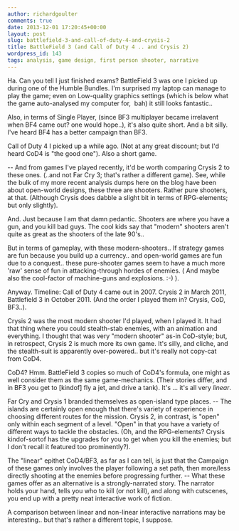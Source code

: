 ```yaml
---
author: richardgoulter
comments: true
date: 2013-12-01 17:20:45+00:00
layout: post
slug: battlefield-3-and-call-of-duty-4-and-crysis-2
title: BattleField 3 (and Call of Duty 4 .. and Crysis 2)
wordpress_id: 143
tags: analysis, game design, first person shooter, narrative
---
```


Ha. Can you tell I just finished exams?
BattleField 3 was one I picked up during one of the Humble Bundles. I'm surprised my laptop can manage to play the game; even on Low-quality graphics settings (which is below what the game auto-analysed my computer for,  bah) it still looks fantastic..

Also, in terms of Single Player, (since BF3 multiplayer became irrelavent when BF4 came out? one would hope..), it's also quite short. And a bit silly.
I've heard BF4 has a better campaign than BF3.

Call of Duty 4 I picked up a while ago. (Not at any great discount; but I'd heard CoD4 is "the good one").
Also a short game.

-- And from games I've played recently, it'd be worth comparing Crysis 2 to these ones. (..and not Far Cry 3; that's rather a different game).
See, while the bulk of my more recent analysis dumps here on the blog have been about open-world designs, these three are shooters. Rather pure shooters, at that. (Although Crysis does dabble a slight bit in terms of RPG-elements; but only slightly).

And. Just because I am that damn pedantic.
Shooters are where you have a gun, and you kill bad guys.
The cool kids say that "modern" shooters aren't quite as great as the shooters of the late 90's..

But in terms of gameplay, with these modern-shooters..
If strategy games are fun because you build up a currency.. and open-world games are fun due to a conquest.. these pure-shooter games seem to have a much more 'raw' sense of fun in attacking-through hordes of enemies. ( And maybe also the cool-factor of machine-guns and explosions. :-) ).

Anyway. Timeline:
Call of Duty 4 came out in 2007.
Crysis 2 in March 2011, Battlefield 3 in October 2011.
(And the order I played them in? Crysis, CoD, BF3..).

Crysis 2 was the most modern shooter I'd played, when I played it.
It had that thing where you could stealth-stab enemies, with an animation and everything.
I thought that was very "modern shooter" as-in CoD-style; but, in retrospect, Crysis 2 is much more its own game.
It's silly, and cliche, and the stealth-suit is apparently over-powered.. but it's really not copy-cat from CoD4.

CoD4?
Hmm.
BattleField 3 copies so much of CoD4's formula, one might as well consider them as the same game-mechanics. (Their stories differ, and in BF3 you get to [kindof] fly a jet, and drive a tank).
It's ... it's all very *linear*.

Far Cry and Crysis 1 branded themselves as open-island type places. -- The islands are certainly open enough that there's variety of experience in choosing different routes for the mission.
Crysis 2, in contrast, is "open" only within each segment of a level. "Open" in that you have a variety of different ways to tackle the obstacles.
(Oh, and the RPG-elements? Crysis kindof-sortof has the upgrades for you to get when you kill the enemies; but I don't recall it featured too prominently?).

The "linear" epithet CoD4/BF3, as far as I can tell, is just that the Campaign of these games only involves the player following a set path, then more/less directly shooting at the enemies before progressing further.
-- What these games offer as an alternative is a strongly-narrated story. The narrator holds your hand, tells you who to kill (or not kill), and along with cutscenes, you end up with a pretty neat interactive work of fiction.

A comparison between linear and non-linear interactive narrations may be interesting.. but that's rather a different topic, I suppose.
